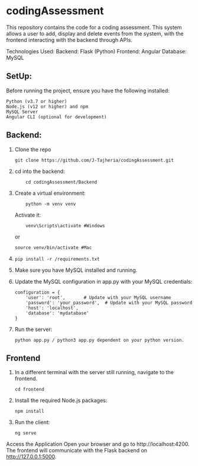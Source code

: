 # codingAssessment

This repository contains the code for a coding assessment. This system allows a user to add, display and delete events from the system, with the frontend interacting with the backend through APIs.

Technologies Used:
Backend: Flask (Python) 
Frontend: Angular
Database: MySQL

## SetUp:
Before running the project, ensure you have the following installed:
```
Python (v3.7 or higher)
Node.js (v12 or higher) and npm
MySQL Server
Angular CLI (optional for development)
```

## Backend:
1. Clone the repo
    ```
    git clone https://github.com/J-Tajheria/codingAssessment.git
    ```
2. cd into the backend:
    ```
        cd codingAssessment/Backend
    ```
3. Create a virtual environment:
    ```
        python -m venv venv
    ```
    Activate it:
    ```
        venv\Scripts\activate #Windows
    ```
    or
    ```
    source venv/bin/activate #Mac
    ```

4. 
    ```
    pip install -r /requirements.txt
    ```
5. Make sure you have MySQL installed and running.
6. Update the MySQL configuration in app.py with your MySQL credentials:
    ```
    configuration = {
        'user': 'root',       # Update with your MySQL username
        'password': 'your_password',  # Update with your MySQL password
        'host': 'localhost',
        'database': 'mydatabase'
    }
    ```
7. Run the server:
    ```
    python app.py / python3 app.py dependent on your python version.
    ```

## Frontend
1. In a different terminal with the server still running, navigate to the frontend.
    ```
    cd frontend
    ```
2. Install the required Node.js packages:
    ```
    npm install
    ```
3. Run the client:
    ```
    ng serve
    ```

Access the Application
Open your browser and go to http://localhost:4200. The frontend will communicate with the Flask backend on http://127.0.0.1:5000.
